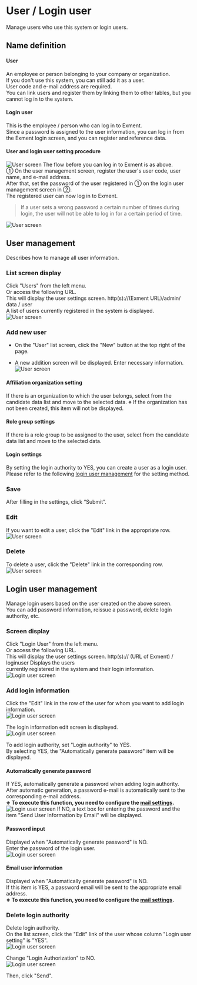 # User / Login user
Manage users who use this system or login users.

## Name definition
#### User
An employee or person belonging to your company or organization.  
If you don't use this system, you can still add it as a user.  
User code and e-mail address are required.  
You can link users and register them by linking them to other tables, but you cannot log in to the system.  

#### Login user
This is the employee / person who can log in to Exment.  
Since a password is assigned to the user information, you can log in from the Exment login screen, and you can register and reference data.  

#### User and login user setting procedure
![User screen](img/user/user_loginuser_flow.png)
The flow before you can log in to Exment is as above.  
① On the user management screen, register the user's user code, user name, and e-mail address.  
After that, set the password of the user registered in ① on the login user management screen in ②.  
The registered user can now log in to Exment.  

> If a user sets a wrong password a certain number of times during login, the user will not be able to log in for a certain period of time.  

![User screen](img/user/user_restriction.png)

## User management
Describes how to manage all user information.

### List screen display
Click "Users" from the left menu.  
Or access the following URL.  
This will display the user settings screen. http(s)://(Exment URL)/admin/ data / user  
A list of users currently registered in the system is displayed.  
![User screen](img/user/user_grid1.png)

### Add new user
- On the "User" list screen, click the "New" button at the top right of the page.

- A new addition screen will be displayed. Enter necessary information.
![User screen](img/user/user_new1.png)

#### Affiliation organization setting
If there is an organization to which the user belongs, select from the candidate data list and move to the selected data.
※ If the organization has not been created, this item will not be displayed.

#### Role group settings
If there is a role group to be assigned to the user, select from the candidate data list and move to the selected data.

#### Login settings
By setting the login authority to YES, you can create a user as a login user. Please refer to the following [login user management](#login-user-management) for the setting method.

### Save
After filling in the settings, click “Submit”.

### Edit
If you want to edit a user, click the "Edit" link in the appropriate row.
![User screen](img/user/user_edit.png)

### Delete
To delete a user, click the "Delete" link in the corresponding row.
![User screen](img/user/user_delete.png)


## Login user management
Manage login users based on the user created on the above screen.  
You can add password information, reissue a password, delete login authority, etc.

### Screen display
Click "Login User" from the left menu.  
Or access the following URL.  
This will display the user settings screen. http(s):// (URL of Exment) / loginuser Displays the users  
currently registered in the system and their login information.  
![Login user screen](img/user/loginuser_grid1.png)

### Add login information
Click the "Edit" link in the row of the user for whom you want to add login information.  
![Login user screen](img/user/loginuser_grid2.png)

The login information edit screen is displayed.  
![Login user screen](img/user/loginuser_edit1.png)

To add login authority, set "Login authority" to YES.  
By selecting YES, the "Automatically generate password" item will be displayed.

#### Automatically generate password
If YES, automatically generate a password when adding login authority.  
After automatic generation, a password e-mail is automatically sent to the corresponding e-mail address.  
**※ To execute this function, you need to configure the [mail settings](/system_setting#System-mail-settings).**  
![Login user screen](img/user/loginuser_password.png)
If NO, a text box for entering the password and the item "Send User Information by Email" will be displayed.  

#### Password input
Displayed when "Automatically generate password" is NO.  
Enter the password of the login user.  
![Login user screen](img/user/loginuser_password2.png)

#### Email user information
Displayed when "Automatically generate password" is NO.  
If this item is YES, a password email will be sent to the appropriate email address.  
**※ To execute this function, you need to configure the [mail settings](/system_setting#System-mail-settings).**

### Delete login authority
Delete login authority.  
On the list screen, click the "Edit" link of the user whose column "Login user setting" is "YES".  
![Login user screen](img/user/loginuser_grid3.png)  

Change "Login Authorization" to NO.  
![Login user screen](img/user/loginuser_remove.png)  

Then, click "Send".